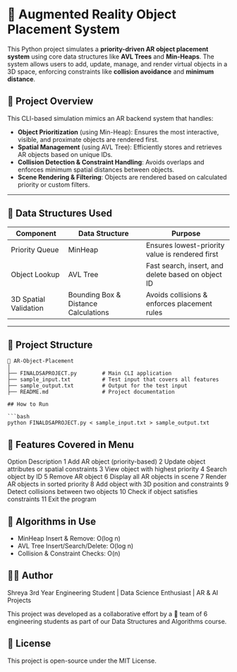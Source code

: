 # 📱 Augmented Reality Object Placement System

This Python project simulates a **priority-driven AR object placement system** using core data structures like **AVL Trees** and **Min-Heaps**. The system allows users to add, update, manage, and render virtual objects in a 3D space, enforcing constraints like **collision avoidance** and **minimum distance**.

## 🚀 Project Overview

This CLI-based simulation mimics an AR backend system that handles:

- **Object Prioritization** (using Min-Heap): Ensures the most interactive, visible, and proximate objects are rendered first.
- **Spatial Management** (using AVL Tree): Efficiently stores and retrieves AR objects based on unique IDs.
- **Collision Detection & Constraint Handling**: Avoids overlaps and enforces minimum spatial distances between objects.
- **Scene Rendering & Filtering**: Objects are rendered based on calculated priority or custom filters.

---

## 🧠 Data Structures Used

| Component                | Data Structure | Purpose |
|--------------------------|----------------|---------|
| Priority Queue           | MinHeap        | Ensures lowest-priority value is rendered first |
| Object Lookup            | AVL Tree       | Fast search, insert, and delete based on object ID |
| 3D Spatial Validation    | Bounding Box & Distance Calculations | Avoids collisions & enforces placement rules |

---

## 📂 Project Structure

```plaintext
📁 AR-Object-Placement
│
├── FINALDSAPROJECT.py        # Main CLI application
├── sample_input.txt          # Test input that covers all features
├── sample_output.txt         # Output for the test input
├── README.md                 # Project documentation

## How to Run

```bash
python FINALDSAPROJECT.py < sample_input.txt > sample_output.txt

```
## 🧾 Features Covered in Menu
Option	Description
1	Add AR object (priority-based)
2	Update object attributes or spatial constraints
3	View object with highest priority
4	Search object by ID
5	Remove AR object
6	Display all AR objects in scene
7	Render AR objects in sorted priority
8	Add object with 3D position and constraints
9	Detect collisions between two objects
10	Check if object satisfies constraints
11	Exit the program

## 🧠 Algorithms in Use

- MinHeap Insert & Remove: O(log n)
- AVL Tree Insert/Search/Delete: O(log n)
- Collision & Constraint Checks: O(n)

## 👩‍💻 Author
Shreya
3rd Year Engineering Student | Data Science Enthusiast | AR & AI Projects

This project was developed as a collaborative effort by a 👥 team of 6 engineering students as part of our Data Structures and Algorithms course.


## 📄 License
This project is open-source under the MIT License.
